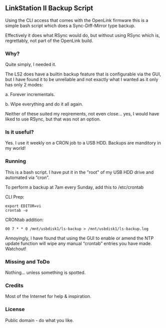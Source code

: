 ## LinkStation II Backup Script

Using the CLI access that comes with the OpenLink firmware this is a simple bash script which does a Sync-Diff-Mirror type backup.

Effectively it does what RSync would do, but without using RSync which is, regrettably, not part of the OpenLink build.

### Why?
Quite simply, I needed it. 

The LS2 does have a builtin backup feature that is configurable via the GUI, but I have found it to be unreliable and not exactly what I wanted as it only has only 2 modes:

a. Forever incrementals.

b. Wipe everything and do it all again.

Neither of these suited my reqirements, not even close... yes, I would have liked to use RSync, but that was not an option.

### Is it useful?
Yes. I use it weekly on a CRON job to a USB HDD. Backups are manditory in my world!

### Running
This is a bash script. I have put it in the "root" of my USB HDD drive and automated via “cron”.

To perform a backup at 7am every Sunday, add this to /etc/crontab

CLI Prep:
```
export EDITOR=vi
crontab -e
```
CRONtab addition:
```
00 7 * * 0 /mnt/usbdisk1/ls-backup > /mnt/usbdisk1/ls-backup.log
```
Annoyingly, I have found that using the GUI to enable or amend the NTP update function will wipe any manual “crontab” entries you have made. Watchout!

### Missing and ToDo
Nothing... unless something is spotted.

### Credits
Most of the Internet for help & inspiration.

### License
Public domain - do what you like.
